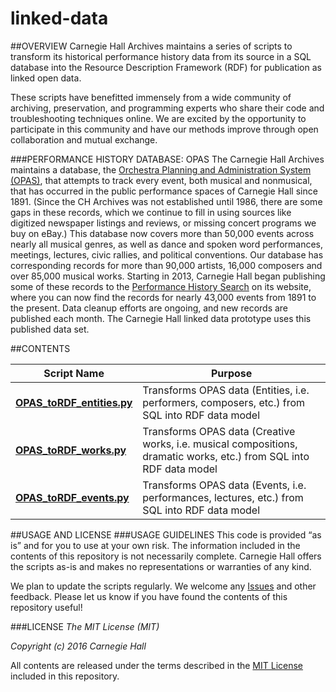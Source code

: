 # linked-data

##OVERVIEW
Carnegie Hall Archives maintains a series of scripts to transform its historical performance history data from its source in a SQL database into the Resource Description Framework (RDF) for publication as linked open data.

These scripts have benefitted immensely from a wide community of archiving, preservation, and programming experts who share their code and troubleshooting techniques online. We are excited by the opportunity to participate in this community and have our methods improve through open collaboration and mutual exchange.

###PERFORMANCE HISTORY DATABASE: OPAS
The Carnegie Hall Archives maintains a database, the [Orchestra Planning and Administration System (OPAS)](http://fineartssoftware.com/), that attempts to track every event, both musical and nonmusical, that has occurred in the public performance spaces of Carnegie Hall since 1891. (Since the CH Archives was not established until 1986, there are some gaps in these records, which we continue to fill in using sources like digitized newspaper listings and reviews, or missing concert programs we buy on eBay.) This database now covers more than 50,000 events across nearly all musical genres, as well as dance and spoken word performances, meetings, lectures, civic rallies, and political conventions. Our database has corresponding records for more than 90,000 artists, 16,000 composers and over 85,000 musical works. Starting in 2013, Carnegie Hall began publishing some of these records to the [Performance History Search](http://www.carnegiehall.org/PerformanceHistorySearch/) on its website, where you can now find the records for nearly 43,000 events from 1891 to the present.  Data cleanup efforts are ongoing, and new records are published each month.  The Carnegie Hall linked data prototype uses this published data set.

##CONTENTS

| Script Name         | Purpose           |
| ------------- |-------------|
| **[OPAS_toRDF_entities.py](https://github.com/CarnegieHall/linked-data/blob/master/OPAS_toRDF_entities.py)**     | Transforms OPAS data (Entities, i.e. performers, composers, etc.) from SQL into RDF data model |
|**[OPAS_toRDF_works.py](https://github.com/CarnegieHall/linked-data/blob/master/OPAS_toRDF_events.py)**      | Transforms OPAS data (Creative works, i.e. musical compositions, dramatic works, etc.) from SQL into RDF data model |
|**[OPAS_toRDF_events.py](https://github.com/CarnegieHall/linked-data/blob/master/OPAS_toRDF_works.py)** | Transforms OPAS data (Events, i.e. performances, lectures, etc.) from SQL into RDF data model |


##USAGE AND LICENSE
###USAGE GUIDELINES
This code is provided “as is” and for you to use at your own risk. The information included in the contents of this repository is not necessarily complete. Carnegie Hall offers the scripts as-is and makes no representations or warranties of any kind.

We plan to update the scripts regularly. We welcome any [Issues](https://github.com/CarnegieHall/linked-data/issues) and other feedback. Please let us know if you have found the contents of this repository useful!

###LICENSE
_The MIT License (MIT)_

_Copyright (c) 2016 Carnegie Hall_

All contents are released under the terms described in the [MIT License](https://github.com/CarnegieHall/linked-data/blob/master/LICENSE) included in this repository.
